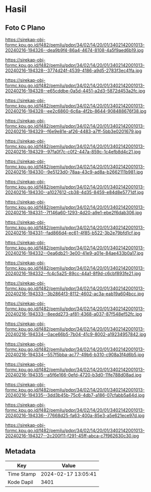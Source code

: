 # Hasil

## Foto C Plano

https://sirekap-obj-formc.kpu.go.id/f482/pemilu/pdpr/34/02/14/20/01/3402142001013-20240216-194326--dea9b9f4-86a4-4674-8108-4a5f9aed6b19.jpg

https://sirekap-obj-formc.kpu.go.id/f482/pemilu/pdpr/34/02/14/20/01/3402142001013-20240216-194328--3774d24f-4539-4186-a9d5-2783f3ec41fa.jpg

https://sirekap-obj-formc.kpu.go.id/f482/pemilu/pdpr/34/02/14/20/01/3402142001013-20240216-194328--e65cddbe-0a5d-4451-a2d3-5872d453a2fc.jpg

https://sirekap-obj-formc.kpu.go.id/f482/pemilu/pdpr/34/02/14/20/01/3402142001013-20240216-194328--ee2c6860-6c6a-4f2b-8644-908488676f38.jpg

https://sirekap-obj-formc.kpu.go.id/f482/pemilu/pdpr/34/02/14/20/01/3402142001013-20240216-194329--f6e9e81e-af26-4483-a7ff-5bb3e0201679.jpg

https://sirekap-obj-formc.kpu.go.id/f482/pemilu/pdpr/34/02/14/20/01/3402142001013-20240216-194329--97fa0f7c-c0f2-447a-859c-1c4efb8d4c21.jpg

https://sirekap-obj-formc.kpu.go.id/f482/pemilu/pdpr/34/02/14/20/01/3402142001013-20240216-194330--9e5123d0-78aa-43c9-ad8a-b2662111b981.jpg

https://sirekap-obj-formc.kpu.go.id/f482/pemilu/pdpr/34/02/14/20/01/3402142001013-20240216-194330--a1027612-cb38-4d35-8459-e84d8e5771df.jpg

https://sirekap-obj-formc.kpu.go.id/f482/pemilu/pdpr/34/02/14/20/01/3402142001013-20240216-194331--7f146a60-1293-4d20-a9e1-ebe2f6dab306.jpg

https://sirekap-obj-formc.kpu.go.id/f482/pemilu/pdpr/34/02/14/20/01/3402142001013-20240216-194331--fad866d4-ec61-4f85-b522-3b2e79bfd1cf.jpg

https://sirekap-obj-formc.kpu.go.id/f482/pemilu/pdpr/34/02/14/20/01/3402142001013-20240216-194332--0ea6db21-3e00-41e9-a01e-84ae433b0a17.jpg

https://sirekap-obj-formc.kpu.go.id/f482/pemilu/pdpr/34/02/14/20/01/3402142001013-20240216-194332--fc4c5a25-89cc-44a1-8f9d-c6cbf893fe21.jpg

https://sirekap-obj-formc.kpu.go.id/f482/pemilu/pdpr/34/02/14/20/01/3402142001013-20240216-194333--3b2864f3-8112-4602-ac3a-eab19a604bcc.jpg

https://sirekap-obj-formc.kpu.go.id/f482/pemilu/pdpr/34/02/14/20/01/3402142001013-20240216-194333--8eedd273-af81-4368-a037-87f548ef52fc.jpg

https://sirekap-obj-formc.kpu.go.id/f482/pemilu/pdpr/34/02/14/20/01/3402142001013-20240216-194334--0ace66b5-7b04-41c9-8002-a19234957842.jpg

https://sirekap-obj-formc.kpu.go.id/f482/pemilu/pdpr/34/02/14/20/01/3402142001013-20240216-194334--557f5bba-ac77-49b6-b310-c908a3f4d6b5.jpg

https://sirekap-obj-formc.kpu.go.id/f482/pemilu/pdpr/34/02/14/20/01/3402142001013-20240216-194335--a5f6e166-0efd-4720-b3d0-11fe788d08ad.jpg

https://sirekap-obj-formc.kpu.go.id/f482/pemilu/pdpr/34/02/14/20/01/3402142001013-20240216-194335--3dd3b45b-75c6-4db7-a186-07cfabb5a64d.jpg

https://sirekap-obj-formc.kpu.go.id/f482/pemilu/pdpr/34/02/14/20/01/3402142001013-20240216-194336--77668d25-fa63-400a-85e3-a5e621ece97d.jpg

https://sirekap-obj-formc.kpu.go.id/f482/pemilu/pdpr/34/02/14/20/01/3402142001013-20240216-194327--2c200f11-f291-45ff-abca-c7f962630c30.jpg


## Metadata

| Key        | Value               |
| ---------- | ------------------- |
| Time Stamp | 2024-02-17 13:05:41 |
| Kode Dapil | 3401                |




